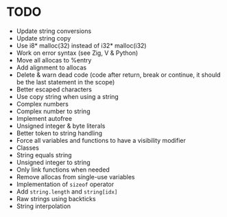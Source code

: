 # TODO
- Update string conversions
- Update string copy
- Use i8* malloc(32) instead of i32* malloc(i32)
- Work on error syntax (see Zig, V & Python)
- Move all allocas to %entry
- Add alignment to allocas
- Delete & warn dead code (code after return, break or continue, it should be the last statement in the scope)
- Better escaped characters
- Use copy string when using a string
- Complex numbers
- Complex number to string
- Implement autofree
- Unsigned integer & byte literals
- Better token to string handling
- Force all variables and functions to have a visibility modifier
- Classes
- String equals string 
- Unsigned integer to string
- Only link functions when needed
- Remove allocas from single-use variables
- Implementation of `sizeof` operator
- Add `string.length` and `string[idx]`
- Raw strings using backticks
- String interpolation